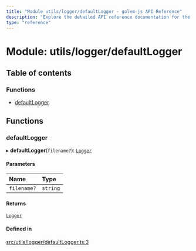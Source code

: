 ```yaml
---
title: "Module utils/logger/defaultLogger - golem-js API Reference"
description: "Explore the detailed API reference documentation for the Module utils/logger/defaultLogger within the golem-js SDK for the Golem Network."
type: "reference"
---
```

# Module: utils/logger/defaultLogger

## Table of contents

### Functions

- [defaultLogger](utils_logger_defaultLogger#defaultlogger)

## Functions

### defaultLogger

▸ **defaultLogger**(`filename?`): [`Logger`](../interfaces/utils_logger_logger.Logger)

#### Parameters

| Name | Type |
| :------ | :------ |
| `filename?` | `string` |

#### Returns

[`Logger`](../interfaces/utils_logger_logger.Logger)

#### Defined in

[src/utils/logger/defaultLogger.ts:3](https://github.com/golemfactory/golem-js/blob/0448b6b/src/utils/logger/defaultLogger.ts#L3)
